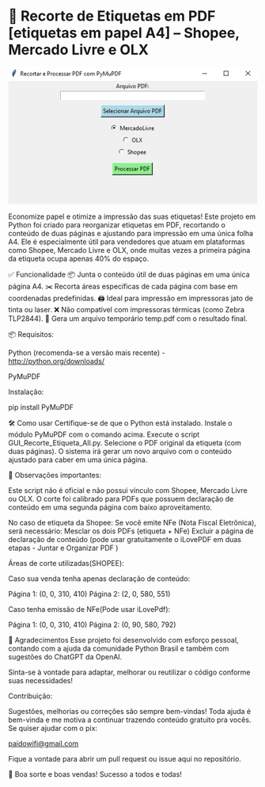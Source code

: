 # 🧾 Recorte de Etiquetas em PDF [etiquetas em papel A4] – Shopee, Mercado Livre e OLX
<img src="https://github.com/andersonsistemas/recortar_etiqueta_postagem/blob/main/Recorte_PDF_PY.png" alt="Recorte de Etiquetas em PDF">

Economize papel e otimize a impressão das suas etiquetas!
Este projeto em Python foi criado para reorganizar etiquetas em PDF, recortando o conteúdo de duas páginas e ajustando para impressão em uma única folha A4.
Ele é especialmente útil para vendedores que atuam em plataformas como Shopee, Mercado Livre e OLX, onde muitas vezes a primeira página da etiqueta ocupa apenas 40% do espaço.

✅ Funcionalidade
📦 Junta o conteúdo útil de duas páginas em uma única página A4.
✂️ Recorta áreas específicas de cada página com base em coordenadas predefinidas.
🖨️ Ideal para impressão em impressoras jato de tinta ou laser.
❌ Não compatível com impressoras térmicas (como Zebra TLP2844).
💾 Gera um arquivo temporário temp.pdf com o resultado final.

📦 Requisitos:
 
 Python (recomenda-se a versão mais recente) - http://python.org/downloads/
 
 PyMuPDF

Instalação:

pip install PyMuPDF

🛠️ Como usar
Certifique-se de que o Python está instalado.
Instale o módulo PyMuPDF com o comando acima.
Execute o script GUI_Recorte_Etiqueta_All.py.
Selecione o PDF original da etiqueta (com duas páginas).
O sistema irá gerar um novo arquivo com o conteúdo ajustado para caber em uma única página.

📝 Observações importantes:

Este script não é oficial e não possui vínculo com Shopee, Mercado Livre ou OLX.
O corte foi calibrado para PDFs que possuem declaração de conteúdo em uma segunda página com baixo aproveitamento.

No caso de etiqueta da Shopee:
Se você emite NFe (Nota Fiscal Eletrônica), será necessário:
Mesclar os dois PDFs (etiqueta + NFe)
Excluir a página de declaração de conteúdo (pode usar gratuitamente o iLovePDF em duas etapas - Juntar e Organizar PDF )

Áreas de corte utilizadas(SHOPEE):

Caso sua venda tenha apenas declaração de conteúdo:

Página 1: (0, 0, 310, 410)
Página 2: (2, 0, 580, 551)

Caso tenha emissão de NFe(Pode usar iLovePdf):

Página 1: (0, 0, 310, 410)
Página 2: (0, 90, 580, 792)

🤝 Agradecimentos
Esse projeto foi desenvolvido com esforço pessoal, contando com a ajuda da comunidade Python Brasil e também com sugestões do ChatGPT da OpenAI.

Sinta-se à vontade para adaptar, melhorar ou reutilizar o código conforme suas necessidades!

Contribuição:

Sugestões, melhorias ou correções são sempre bem-vindas!
Toda ajuda é bem-vinda e me motiva a continuar trazendo conteúdo gratuito pra vocês.
Se quiser ajudar com o pix:

paidowifi@gmail.com

Fique a vontade para abrir um pull request ou issue aqui no repositório.

🙌 Boa sorte e boas vendas!
Sucesso a todos e todas!
